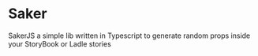 # Saker
SakerJS a simple lib written in Typescript to generate random props inside your StoryBook or Ladle stories
